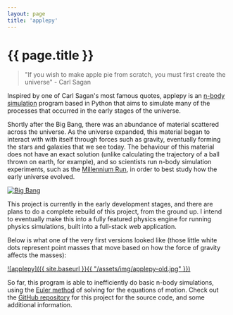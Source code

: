 ```yaml
---
layout: page
title: 'applepy'
---
```


<h1 class="page-title">{{ page.title }}</h1>

> "If you wish to make apple pie from scratch, you must first create the universe" - Carl Sagan

Inspired by one of Carl Sagan's most famous quotes, applepy is an [n-body simulation](https://en.wikipedia.org/wiki/N-body_simulation) program based in Python that aims to simulate many of the processes that occurred in the early stages of the universe.

Shortly after the Big Bang, there was an abundance of material scattered across the universe. As the universe expanded, this material began to interact with with itself through forces such as gravity, eventually forming the stars and galaxies that we see today. The behaviour of this material does not have an exact solution (unlike calculating the trajectory of a ball thrown on earth, for example), and so scientists run n-body simulation experiments, such as the [Millennium Run](https://en.wikipedia.org/wiki/Millennium_Run), in order to best study how the early universe evolved.

[![Big Bang](https://upload.wikimedia.org/wikipedia/commons/6/6f/CMB_Timeline300_no_WMAP.jpg)](https://en.wikipedia.org/wiki/Big_Bang)

This project is currently in the early development stages, and there are plans to do a complete rebuild of this project, from the ground up. I intend to eventually make this into a fully featured physics engine for running physics simulations, built into a full-stack web application.

Below is what one of the very first versions looked like (those little white dots represent point masses that move based on how the force of gravity affects the masses):

[![applepy]({{ site.baseurl }}{{ "/assets/img/applepy-old.jpg" }})](https://github.com/LeNPaul/applepy)

So far, this program is able to inefficiently do basic n-body simulations, using the [Euler method](https://en.wikipedia.org/wiki/Euler_method) of solving for the equations of motion. Check out the [GitHub repository](https://github.com/LeNPaul/applepy) for this project for the source code, and some additional information.
